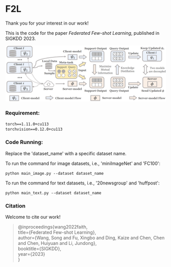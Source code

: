 # F2L
Thank you for your interest in our work! </br>

This is the code for the paper *Federated Few-shot Learning*, published in SIGKDD 2023.

![Alt text](./model_fed.png)

### Requirement:
```
torch==1.11.0+cu113
torchvision==0.12.0+cu113  
```


### Code Running:

Replace the 'dataset_name' with a specific dataset name. 

To run the command for image datasets, i.e., 'miniImageNet' and 'FC100':  
```
python main_image.py --dataset dataset_name
```

To run the command for text datasets, i.e., '20newsgroup' and 'huffpost':  
```
python main_text.py --dataset dataset_name
```

### Citation
Welcome to cite our work! </br>

> @inproceedings{wang2022faith,  
  title={Federated Few-shot Learning},  
  author={Wang, Song and Fu, Xingbo and Ding, Kaize and Chen, Chen and Chen, Huiyuan and Li, Jundong},  
  booktitle={SIGKDD},  
  year={2023}  
}

